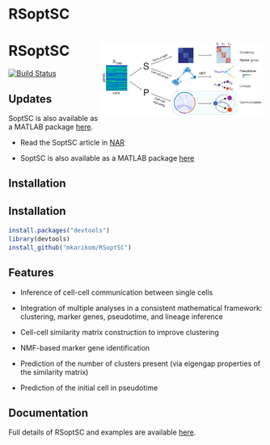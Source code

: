 
<!-- README.md is generated from README.Rmd. Please edit that file -->
RSoptSC
=======

# RSoptSC <img src="man/figures/logo.svg" align="right" alt="" width="320" />

[![Build
Status](https://travis-ci.com/mkarikom/RSoptSC.svg?branch=master)](https://travis-ci.com/mkarikom/RSoptSC)

## Updates

SoptSC is also available as a MATLAB package [here](https://github.com/wangshuxiong/soptsc).

  - Read the SoptSC article in [NAR](https://doi.org/10.1093/nar/gkz204)

  - SoptSC is also available as a MATLAB package
    [here](https://github.com/wangshuxiong/soptsc)

## Installation

Installation
------------

``` r
install.packages("devtools")
library(devtools)
install_github("mkarikom/RSoptSC")
```

Features
--------

-   Inference of cell-cell communication between single cells

-   Integration of multiple analyses in a consistent mathematical framework: clustering, marker genes, pseudotime, and lineage inference

-   Cell-cell similarity matrix construction to improve clustering

-   NMF-based marker gene identification

-   Prediction of the number of clusters present (via eigengap properties of the similarity matrix)

-   Prediction of the initial cell in pseudotime

Documentation
-------------

Full details of RSoptSC and examples are available [here](https://mkarikom.github.io/RSoptSC).
